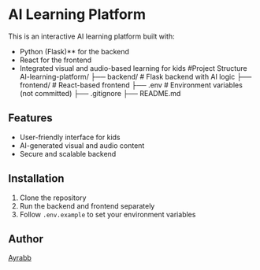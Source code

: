 # AI Learning Platform

This is an interactive AI learning platform built with:
- Python (Flask)** for the backend
- React for the frontend
- Integrated visual and audio-based learning for kids
#Project Structure 
 AI-learning-platform/
├── backend/         # Flask backend with AI logic
├── frontend/        # React-based frontend
├── .env             # Environment variables (not committed)
├── .gitignore
├── README.md

## Features
- User-friendly interface for kids
- AI-generated visual and audio content
- Secure and scalable backend

## Installation

1. Clone the repository
2. Run the backend and frontend separately
3. Follow `.env.example` to set your environment variables

## Author

[Ayrabb](https://github.com/Ayrabb)


